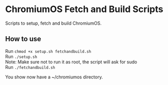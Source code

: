 # ChromiumOS Fetch and Build Scripts
Scripts to setup, fetch and build ChromiumOS.

## How to use
Run `chmod +x setup.sh fetchandbuild.sh`  
Run  `./setup.sh`  
Note: Make sure not to run it as root, the script will ask for sudo  
Run `./fetchandbuild.sh`  

You show now have a ~/chromiumos directory.
